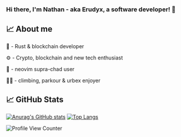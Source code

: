 ### Hi there, I'm Nathan - aka Erudyx, a software developer! 👋

## &#x1f4c8; About me

💼 - Rust & blockchain developer

⚙️ - Crypto, blockchain and new tech enthusiast

👑 - neovim supra-chad user

🧗‍♂️ - climbing, parkour & urbex enjoyer


## &#x1f4c8; GitHub Stats
[![Anurag's GitHub stats](https://github-readme-stats.vercel.app/api?username=gdnathan&show_icons=true&theme=gruvbox)](https://github.com/gdnathan/gdnathan)
[![Top Langs](https://github-readme-stats.vercel.app/api/top-langs/?username=gdnathan&layout=compact&theme=gruvbox)](https://github.com/gdnathan/gdnatha,)


![Profile View Counter](https://komarev.com/ghpvc/?username=gdnathan)
